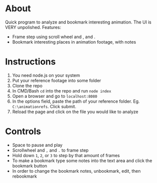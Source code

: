 # About

Quick program to analyze and bookmark interesting animation. The UI is VERY unpolished. Features:

 - Frame step using scroll wheel and , and .
 - Bookmark interesting places in animation footage, with notes

# Instructions

1. You need node.js on your system
2. Put your reference footage into some folder
3. Clone the repo
4. In CMD/Bash `cd` into the repo and run `node index`
5. Open a browser and go to `localhost:8080`
6. In the options field, paste the path of your reference folder. Eg. `C:\animationrefs`. Click submit.
7. Reload the page and click on the file you would like to analyze

# Controls

 - Space to pause and play
 - Scrollwheel and `,` and `.` to frame step
 - Hold down `1`, `2`, or `3` to step by that amount of frames
 - To make a bookmark type some notes into the text area and click the bookmark button
 - In order to change the bookmark notes, unbookmark, edit, then rebookmark